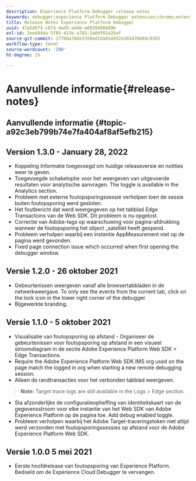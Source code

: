 ```yaml
---
description: Experience Platform Debugger release notes
keywords: debugger;experience Platform Debugger extension;chrome;extension;release notes
title: Release Notes Experience Platform Debugger
uuid: 47a5d6f3-c074-4ad5-ad4b-e6030496689b
exl-id: 3eed44da-5f85-413e-a783-3a0df03a2baf
source-git-commit: 2778ba78de3350ed1da01d452e303476b04c0303
workflow-type: tm+mt
source-wordcount: '290'
ht-degree: 1%

---
```


# Aanvullende informatie{#release-notes}

## Aanvullende informatie {#topic-a92c3eb799b74e7fa404af8af5efb215}

## Version 1.3.0 - January 28, 2022

* Koppeling Informatie toegevoegd om huidige releaseversie en notities weer te geven.
* Toegevoegde schakeloptie voor het weergeven van uitgevoerde resultaten voor analytische aanvragen. The toggle is available in the Analytics section.
* Probleem met externe foutopsporingssessie verholpen toen de sessie buiten foutopsporing werd gesloten.
* Het foutbericht dat werd weergegeven op het tabblad Edge Transactions van de Web SDK. Dit probleem is nu opgelost.
* Correctie van Adobe-tags op waarschuwing voor pagina-afdrukking wanneer de foutopsporing het object _satelliet heeft geopend.
* Probleem verholpen waarbij een instantie AppMeasurement niet op de pagina werd gevonden.
* Fixed page connection issue which occurred when first opening the debugger window.

## Versie 1.2.0 - 26 oktober 2021

* Gebeurtenissen weergeven vanaf alle browsertabbladen in de netwerkweergave. To only see the events from the current tab, click on the lock icon in the lower right corner of the debugger.
* Bijgewerkte branding.

## Versie 1.1.0 - 5 oktober 2021

* Visualisatie van foutopsporing op afstand - Organiseer de gebeurtenissen voor foutopsporing op afstand in een visueel stroomdiagram in de sectie Adobe Experience Platform Web SDK > Edge Transactions.
* Require the Adobe Experience Platform Web SDK IMS org used on the page match the logged in org when starting a new remote debugging session.
* Alleen de randtransacties voor het verbonden tabblad weergeven.

> **Note:** Target trace logs are still available in the Logs > Edge section.
* Sta afzonderlijke de configuratieopheffing van identiteitskaart van de gegevensstroom voor elke instantie van het Web SDK van Adobe Experience Platform op de pagina toe. Add debug enabled toggle.
* Probleem verholpen waarbij het Adobe Target-traceringstoken niet altijd werd verzonden met foutopsporingssessies op afstand voor de Adobe Experience Platform Web SDK.

## Versie 1.0.0 5 mei 2021

* Eerste hoofdrelease van foutopsporing van Experience Platform. Bedoeld om de Experience Cloud Debugger te vervangen.
